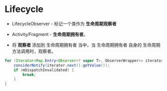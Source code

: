 # Lifecycle

* LifecycleObserver - 标记一个类作为 **生命周期观察者**

* Activity/Fragment - **生命周期拥有者**。

* 将 **观察者** 添加到 生命周期拥有者 当中，当 生命周期拥有者 自身的 生命周期方法调用时，观察者。

```java
for (Iterator<Map.Entry<Observer<? super T>, ObserverWrapper>> iterator = mObservers.iteratorWithAdditions(); iterator.hasNext(); ) {
    considerNotify(iterator.next().getValue());
    if (mDispatchInvalidated) {
        break;
    }
}
```

